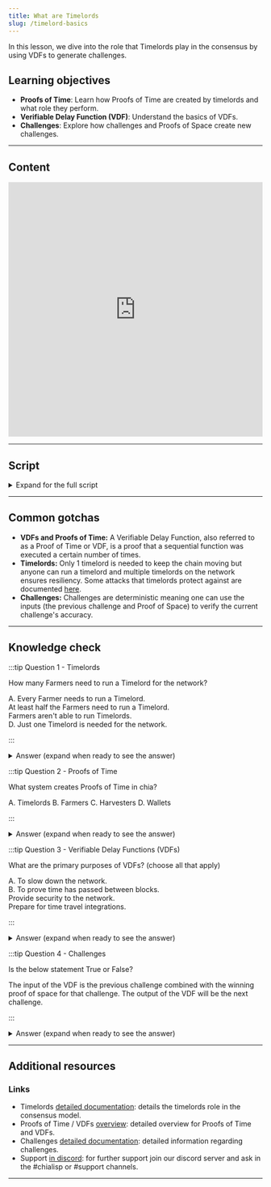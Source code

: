 ```yaml
---
title: What are Timelords
slug: /timelord-basics
---
```


In this lesson, we dive into the role that Timelords play in the consensus by using VDFs to generate challenges.

## Learning objectives

- **Proofs of Time**: Learn how Proofs of Time are created by timelords and what role they perform.
- **Verifiable Delay Function (VDF)**: Understand the basics of VDFs.
- **Challenges**: Explore how challenges and Proofs of Space create new challenges.

---

## Content

<div class="videoWrapper">
<iframe width="100%" height="504" src="https://www.youtube.com/embed/tJPdBmpgvsc" frameborder="0" allowfullscreen="allowfullscreen"></iframe>
</div>

---

## Script

<details>

<summary> Expand for the full script </summary>

00:00\
To keep the blockchain consistent, we need to have a way to make sure that the blocks being added contain transactions that occur after the previous block.

00:15
In many consensus methods, this is a basic assumption as the work required to determine who can author a block takes an amount of time. With Proof of Space, there is no work to be done at block-time, so we need another way of making sure that time has passed.

00:30
The Timelord is a program that broadcasts a proof of time to the network using a Verifiable Delay Function to prove that time has passed since the last challenge, and then to generate a new challenge to distribute to the Farmers. This challenge is what determines the winner of the current block.

00:45
The VDF is verifiable, meaning that although it takes a certain amount of time and effort to compute a result, that result can be easily verified without having to do the computation again.

01:00
It is also deterministic, so any computation made with the same inputs will result in the same output.

The input of the VDF is the previous challenge combined with the winning proof of space for that challenge. The output of the VDF will be the next challenge.

01:15
While at least one Timelord is required for the blockchain to function, anyone can run a Timelord and having multiple instances ensures that the network will remain resilient. The nature of the VDF also ensures that every instance of a Timelord will generate the same result given the same inputs.

01:30

</details>

---

## Common gotchas

- **VDFs and Proofs of Time:** A Verifiable Delay Function, also referred to as a Proof of Time or VDF, is a proof that a sequential function was executed a certain number of times.
- **Timelords:** Only 1 timelord is needed to keep the chain moving but anyone can run a timelord and multiple timelords on the network ensures resiliency. Some attacks that timelords protect against are documented [here](https://docs.chia.net/consensus-attacks#faster-timelord).
- **Challenges:** Challenges are deterministic meaning one can use the inputs (the previous challenge and Proof of Space) to verify the current challenge's accuracy.

---

## Knowledge check

:::tip Question 1 - Timelords

How many Farmers need to run a Timelord for the network?

A. Every Farmer needs to run a Timelord.\
At least half the Farmers need to run a Timelord.\
Farmers aren't able to run Timelords.\
D. Just one Timelord is needed for the network.

:::

<details>

<summary> Answer (expand when ready to see the answer)  </summary>

D. Just one Timelord is needed for the network.

</details>

:::tip Question 2 - Proofs of Time

What system creates Proofs of Time in chia?

A. Timelords
B. Farmers
C. Harvesters
D. Wallets

:::

<details>

<summary> Answer (expand when ready to see the answer)  </summary>

A. Timelords

</details>

:::tip Question 3 - Verifiable Delay Functions (VDFs)

What are the primary purposes of VDFs? (choose all that apply)

A. To slow down the network.\
B. To prove time has passed between blocks.\
Provide security to the network.\
Prepare for time travel integrations.

:::

<details>

<summary> Answer (expand when ready to see the answer) </summary>

B. To prove time has passed between blocks.\
Provide security to the network.

</details>

:::tip Question 4 - Challenges

Is the below statement True or False?

The input of the VDF is the previous challenge combined with the winning proof of space for that challenge. The output of the VDF will be the next challenge.

:::

<details>

<summary> Answer (expand when ready to see the answer) </summary>

True

</details>

---

## Additional resources

### Links

- Timelords [detailed documentation](https://docs.chia.net/timelord-algorithm/): details the timelords role in the consensus model.
- Proofs of Time / VDFs [overview](https://docs.chia.net/proof-of-time/): detailed overview for Proofs of Time and VDFs.
- Challenges [detailed documentation](https://docs.chia.net/consensus-challenges/): detailed information regarding challenges.
- Support [in discord](https://discord.gg/chia): for further support join our discord server and ask in the #chialisp or #support channels.

---
